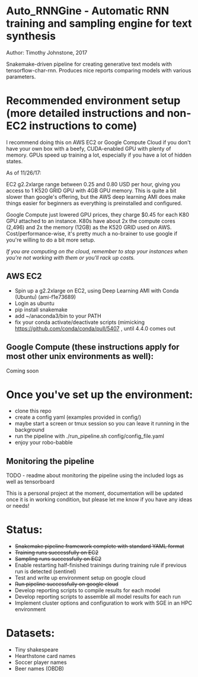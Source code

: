 # Auto_RNNGine - Automatic RNN training and sampling engine for text synthesis
Author: Timothy Johnstone, 2017

Snakemake-driven pipeline for creating generative text models with tensorflow-char-rnn. Produces nice reports comparing models with various parameters.

# Recommended environment setup (more detailed instructions and non-EC2 instructions to come)
I recommend doing this on AWS EC2 or Google Compute Cloud if you don't have your own box with a beefy, CUDA-enabled GPU with plenty of memory. GPUs speed up training a lot, especially if you have a lot of hidden states.

As of 11/26/17:

EC2 g2.2xlarge range between 0.25 and 0.80 USD per hour, giving you access to 1 K520 GRID GPU with 4GB GPU memory. This is quite a bit slower than google's offering, but the AWS deep learning AMI does make things easier for beginners as everything is preinstalled and configured.

Google Compute just lowered GPU prices, they charge $0.45 for each K80 GPU attached to an instance. K80s have about 2x the compute cores (2,496) and 2x the memory (12GB) as the K520 GRID used on AWS. Cost/performance-wise, it's pretty much a no-brainer to use google if you're willing to do a bit more setup.

*If you are computing on the cloud, remember to stop your instances when you're not working with them or you'll rack up costs.*

## AWS EC2
- Spin up a g2.2xlarge  on EC2, using Deep Learning AMI with Conda (Ubuntu) (ami-f1e73689)
- Login as ubuntu
- pip install snakemake
- add ~/anaconda3/bin to your PATH
- fix your conda activate/deactivate scripts (mimicking https://github.com/conda/conda/pull/5407 , until 4.4.0 comes out

## Google Compute (these instructions apply for most other unix environments as well):
Coming soon


# Once you've set up the environment:
- clone this repo
- create a config yaml (examples provided in config/)
- maybe start a screen or tmux session so you can leave it running in the background
- run the pipeline with ./run_pipeline.sh config/config_file.yaml
- enjoy your robo-babble

## Monitoring the pipeline
TODO - readme about monitoring the pipeline using the included logs as well as tensorboard

This is a personal project at the moment, documentation will be updated once it is in working condition, but please let me know if you have any ideas or needs!

# Status:
- ~~Snakemake pipeline framework complete with standard YAML format~~
- ~~Training runs successfully on EC2~~
- ~~Sampling runs successfully on EC2~~
- Enable restarting half-finished trainings during training rule if previous run is detected (sentinel)
- Test and write up environment setup on google cloud
- ~~Run pipeline successfully on google cloud~~
- Develop reporting scripts to compile results for each model
- Develop reporting scripts to assemble all model results for each run
- Implement cluster options and configuration to work with SGE in an HPC environment

# Datasets:
- Tiny shakespeare
- Hearthstone card names
- Soccer player names
- Beer names (OBDB)
